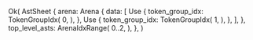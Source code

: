Ok(
    AstSheet {
        arena: Arena {
            data: [
                Use {
                    token_group_idx: TokenGroupIdx(
                        0,
                    ),
                },
                Use {
                    token_group_idx: TokenGroupIdx(
                        1,
                    ),
                },
            ],
        },
        top_level_asts: ArenaIdxRange(
            0..2,
        ),
    },
)
